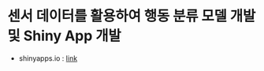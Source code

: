 # 센서 데이터를 활용하여 행동 분류 모델 개발 및 Shiny App 개발

- shinyapps.io : [link](https://kdoyun.shinyapps.io/MotionData_analysis/)

